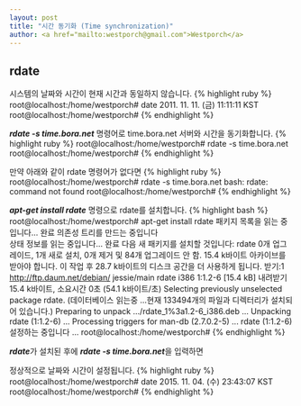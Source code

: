 ```yaml
---                                   
layout: post
title: "시간 동기화 (Time synchronization)" 
author: <a href="mailto:westporch@gmail.com">Westporch</a>
---
```


rdate
-----------------

시스템의 날짜와 시간이 현재 시간과 동일하지 않습니다.
{% highlight ruby %}
root@localhost:/home/westporch# date
2011. 11. 11. (금) 11:11:11 KST
root@localhost:/home/westporch# 
{% endhighlight %}

***rdate -s time.bora.net*** 명령어로 time.bora.net 서버와 시간을 동기화합니다.
{% highlight ruby %}
root@localhost:/home/westporch# rdate -s time.bora.net
root@localhost:/home/westporch#
{% endhighlight %}

만약 아래와 같이 rdate 명령어가 없다면 
{% highlight ruby %}
root@localhost:/home/westporch# rdate -s time.bora.net
bash: rdate: command not found
root@localhost:/home/westporch# 
{% endhighlight %}

***apt-get install rdate*** 명령으로 rdate를 설치합니다.
{% highlight bash %}
root@localhost:/home/westporch# apt-get install rdate
패키지 목록을 읽는 중입니다... 완료
의존성 트리를 만드는 중입니다       
상태 정보를 읽는 중입니다... 완료
다음 새 패키지를 설치할 것입니다:
  rdate
0개 업그레이드, 1개 새로 설치, 0개 제거 및 84개 업그레이드 안 함.
15.4 k바이트 아카이브를 받아야 합니다.
이 작업 후 28.7 k바이트의 디스크 공간을 더 사용하게 됩니다.
받기:1 http://ftp.daum.net/debian/ jessie/main rdate i386 1:1.2-6 [15.4 kB]
내려받기 15.4 k바이트, 소요시간 0초 (54.1 k바이트/초)
Selecting previously unselected package rdate.
(데이터베이스 읽는중 ...현재 133494개의 파일과 디렉터리가 설치되어 있습니다.)
Preparing to unpack .../rdate_1%3a1.2-6_i386.deb ...
Unpacking rdate (1:1.2-6) ...
Processing triggers for man-db (2.7.0.2-5) ...
rdate (1:1.2-6) 설정하는 중입니다 ...
root@localhost:/home/westporch#
{% endhighlight %}

***rdate***가 설치된 후에 ***rdate -s time.bora.net***을 입력하면

정상적으로 날짜와 시간이 설정됩니다.
{% highlight ruby %}
root@localhost:/home/westporch# date
2015. 11. 04. (수) 23:43:07 KST
root@localhost:/home/westporch# 
{% endhighlight %}
